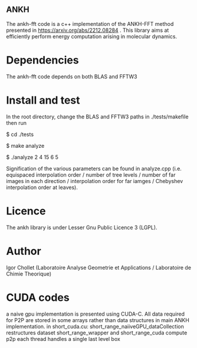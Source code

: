 ## ANKH
The ankh-fft code is a c++ implementation of the ANKH-FFT method presented in https://arxiv.org/abs/2212.08284 . This library aims at efficiently perform energy computation arising in molecular dynamics.

# Dependencies
The ankh-fft code depends on both BLAS and FFTW3

# Install and test
In the root directory, change the BLAS and FFTW3 paths in ./tests/makefile
then run

$ cd ./tests

$ make analyze

$ ./analyze 2 4 15 6 5

Signification of the various parameters can be found in analyze.cpp (i.e. equispaced interpolation order / number of tree levels / number of far images in each direction / interpolation order for far iamges / Chebyshev interpolation order at leaves).

# Licence
The ankh library is under Lesser Gnu Public Licence 3 (LGPL).

# Author
Igor Chollet (Laboratoire Analyse Geometrie et Applications / Laboratoire de Chimie Theorique)


# CUDA codes
a naive gpu implementation is presented using CUDA-C. All data required for P2P are stored in some arrays rather than data structures in main ANKH implementation.
in short_cuda.cu:
	short_range_naiiveGPU_dataCollection 
		restructures dataset
	short_range_wrapper and short_range_cuda 
		compute p2p
		each thread handles a single last level box
		

